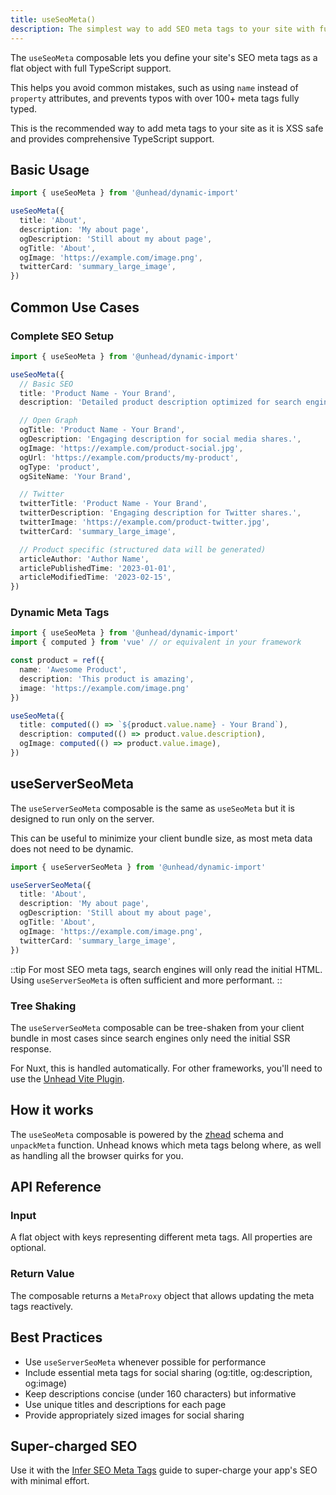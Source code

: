 ```yaml
---
title: useSeoMeta()
description: The simplest way to add SEO meta tags to your site with full TypeScript support
---
```


The `useSeoMeta` composable lets you define your site's SEO meta tags as a flat object with full TypeScript support.

This helps you avoid common mistakes, such as using `name` instead of `property` attributes, and prevents typos with over 100+ meta tags fully typed.

This is the recommended way to add meta tags to your site as it is XSS safe and provides comprehensive TypeScript support.

## Basic Usage

```ts
import { useSeoMeta } from '@unhead/dynamic-import'

useSeoMeta({
  title: 'About',
  description: 'My about page',
  ogDescription: 'Still about my about page',
  ogTitle: 'About',
  ogImage: 'https://example.com/image.png',
  twitterCard: 'summary_large_image',
})
```

## Common Use Cases

### Complete SEO Setup

```ts
import { useSeoMeta } from '@unhead/dynamic-import'

useSeoMeta({
  // Basic SEO
  title: 'Product Name - Your Brand',
  description: 'Detailed product description optimized for search engines.',

  // Open Graph
  ogTitle: 'Product Name - Your Brand',
  ogDescription: 'Engaging description for social media shares.',
  ogImage: 'https://example.com/product-social.jpg',
  ogUrl: 'https://example.com/products/my-product',
  ogType: 'product',
  ogSiteName: 'Your Brand',

  // Twitter
  twitterTitle: 'Product Name - Your Brand',
  twitterDescription: 'Engaging description for Twitter shares.',
  twitterImage: 'https://example.com/product-twitter.jpg',
  twitterCard: 'summary_large_image',

  // Product specific (structured data will be generated)
  articleAuthor: 'Author Name',
  articlePublishedTime: '2023-01-01',
  articleModifiedTime: '2023-02-15',
})
```

### Dynamic Meta Tags

```ts
import { useSeoMeta } from '@unhead/dynamic-import'
import { computed } from 'vue' // or equivalent in your framework

const product = ref({
  name: 'Awesome Product',
  description: 'This product is amazing',
  image: 'https://example.com/image.png'
})

useSeoMeta({
  title: computed(() => `${product.value.name} - Your Brand`),
  description: computed(() => product.value.description),
  ogImage: computed(() => product.value.image),
})
```

## useServerSeoMeta

The `useServerSeoMeta` composable is the same as `useSeoMeta` but it is designed to run only on the server.

This can be useful to minimize your client bundle size, as most meta data does not need to be dynamic.

```ts
import { useServerSeoMeta } from '@unhead/dynamic-import'

useServerSeoMeta({
  title: 'About',
  description: 'My about page',
  ogDescription: 'Still about my about page',
  ogTitle: 'About',
  ogImage: 'https://example.com/image.png',
  twitterCard: 'summary_large_image',
})
```

::tip
For most SEO meta tags, search engines will only read the initial HTML. Using `useServerSeoMeta` is often sufficient and more performant.
::

### Tree Shaking

The `useServerSeoMeta` composable can be tree-shaken from your client bundle in most cases since search engines only need the initial SSR response.

For Nuxt, this is handled automatically. For other frameworks, you'll need to use the [Unhead Vite Plugin](/guides/9.vite-plugin).

## How it works

The `useSeoMeta` composable is powered by the [zhead](https://github.com/harlan-zw/zhead) schema and `unpackMeta` function. Unhead knows which meta tags belong where, as well as handling all the browser quirks for you.

## API Reference

### Input

A flat object with keys representing different meta tags. All properties are optional.

### Return Value

The composable returns a `MetaProxy` object that allows updating the meta tags reactively.

## Best Practices

- Use `useServerSeoMeta` whenever possible for performance
- Include essential meta tags for social sharing (og:title, og:description, og:image)
- Keep descriptions concise (under 160 characters) but informative
- Use unique titles and descriptions for each page
- Provide appropriately sized images for social sharing

## Super-charged SEO

Use it with the [Infer SEO Meta Tags](/plugins/plugins/infer-seo-meta-tags) guide to super-charge your app's SEO with minimal effort.
